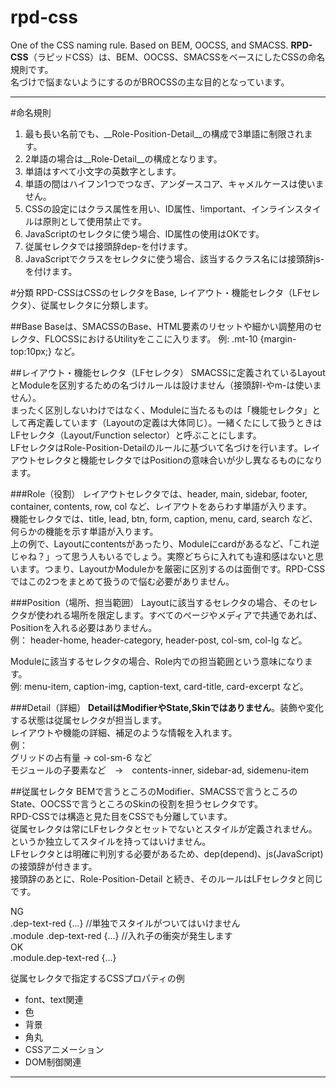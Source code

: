 # rpd-css
One of the CSS naming rule. Based on BEM, OOCSS, and SMACSS.
__RPD-CSS__（ラピッドCSS）は、BEM、OOCSS、SMACSSをベースにしたCSSの命名規則です。  
名づけで悩まないようにするのがBROCSSの主な目的となっています。

----

#命名規則
1. 最も長い名前でも、__Role-Position-Detail__の構成で3単語に制限されます。
2. 2単語の場合は__Role-Detail__の構成となります。
3. 単語はすべて小文字の英数字とします。
4. 単語の間はハイフン1つでつなぎ、アンダースコア、キャメルケースは使いません。
5. CSSの設定にはクラス属性を用い、ID属性、!important、インラインスタイルは原則として使用禁止です。
6. JavaScriptのセレクタに使う場合、ID属性の使用はOKです。
7. 従属セレクタでは接頭辞dep-を付けます。
8. JavaScriptでクラスをセレクタに使う場合、該当するクラス名には接頭辞js-を付けます。

#分類
RPD-CSSはCSSのセレクタをBase, レイアウト・機能セレクタ（LFセレクタ）、従属セレクタに分類します。

##Base
Baseは、SMACSSのBase、HTML要素のリセットや細かい調整用のセレクタ、FLOCSSにおけるUtilityをここに入ります。
    例: .mt-10 {margin-top:10px;} など。

##レイアウト・機能セレクタ（LFセレクタ）
SMACSSに定義されているLayoutとModuleを区別するための名づけルールは設けません（接頭辞l-やm-は使いません）。  
まったく区別しないわけではなく、Moduleに当たるものは「機能セレクタ」として再定義しています（Layoutの定義は大体同じ）。一緒くたにして扱うときはLFセレクタ（Layout/Function selector）と呼ぶことにします。  
LFセレクタはRole-Position-Detailのルールに基づいて名づけを行います。レイアウトセレクタと機能セレクタではPositionの意味合いが少し異なるものになります。

###Role（役割）
レイアウトセレクタでは、header, main, sidebar, footer,　container, contents, row, col など、レイアウトをあらわす単語が入ります。  
機能セレクタでは、title, lead, btn, form, caption, menu, card, search など、何らかの機能を示す単語が入ります。  
上の例で、Layoutにcontentsがあったり、Moduleにcardがあるなど、「これ逆じゃね？」って思う人もいるでしょう。実際どちらに入れても違和感はないと思います。つまり、LayoutかModuleかを厳密に区別するのは面倒です。RPD-CSSではこの2つをまとめて扱うので悩む必要がありません。

###Position（場所、担当範囲）
Layoutに該当するセレクタの場合、そのセレクタが使われる場所を限定します。すべてのページやメディアで共通であれば、Positionを入れる必要はありません。  
    例： header-home, header-category, header-post, col-sm, col-lg など。

Moduleに該当するセレクタの場合、Role内での担当範囲という意味になります。  
    例: menu-item, caption-img, caption-text, card-title, card-excerpt など。

###Detail（詳細）
__DetailはModifierやState,Skinではありません__。装飾や変化する状態は従属セレクタが担当します。  
レイアウトや機能の詳細、補足のような情報を入れます。  
例：  
    グリッドの占有量 -> col-sm-6 など  
    モジュールの子要素など　->　contents-inner, sidebar-ad, sidemenu-item

##従属セレクタ
BEMで言うところのModifier、SMACSSで言うところのState、OOCSSで言うところのSkinの役割を担うセレクタです。  
RPD-CSSでは構造と見た目をCSSでも分離しています。  
従属セレクタは常にLFセレクタとセットでないとスタイルが定義されません。というか独立してスタイルを持ってはいけません。  
LFセレクタとは明確に判別する必要があるため、dep(depend)、js(JavaScript) の接頭辞が付きます。  
接頭辞のあとに、Role-Position-Detail と続き、そのルールはLFセレクタと同じです。

NG  
    .dep-text-red {...} //単独でスタイルがついてはいけません  
    .module .dep-text-red {...} //入れ子の衝突が発生します  
OK  
    .module.dep-text-red {...}  

従属セレクタで指定するCSSプロパティの例
* font、text関連
* 色
* 背景
* 角丸
* CSSアニメーション
* DOM制御関連

----